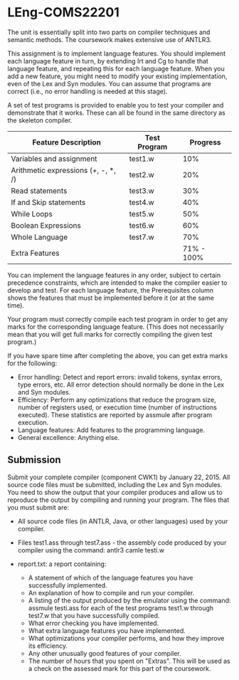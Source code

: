 LEng-COMS22201
==============

The unit is essentially split into two parts on compiler techniques and semantic methods. The coursework makes extensive use of ANTLR3.

This assignment is to implement language features. You should implement each language feature in turn, by extending Irt and Cg to handle that language feature, and repeating this for each language feature. When you add a new feature, you might need to modify your existing implementation, even of the Lex and Syn modules. You can assume that programs are correct (i.e., no error handling is needed at this stage).

A set of test programs is provided to enable you to test your compiler and demonstrate that it works. These can all be found in the same directory as the skeleton compiler.


| Feature Description                      | Test Program | Progress   |
| -------------------                      | ------------ | --------   |
| Variables and assignment                 | test1.w      | 10%        |
| Arithmetic expressions (+, -, *, /)      | test2.w      | 20%        |
| Read statements                          | test3.w      | 30%        |
| If and Skip statements                   | test4.w      | 40%        |
| While Loops                              | test5.w      | 50%        |
| Boolean Expressions                      | test6.w      | 60%        |
| Whole Language                           | test7.w      | 70%        |
| Extra Features                           |              | 71% - 100% |

You can implement the language features in any order, subject to certain precedence constraints, which are intended to make the compiler easier to develop and test. For each language feature, the Prerequisites column shows the features that must be implemented before it (or at the same time).

Your program must correctly compile each test program in order to get any marks for the corresponding language feature. (This does not necessarily mean that you will get full marks for correctly compiling the given test program.)

If you have spare time after completing the above, you can get extra marks for the following:

* Error handling: Detect and report errors: invalid tokens, syntax errors, type errors, etc. All error detection should normally be done in the Lex and Syn modules.
* Efficiency: Perform any optimizations that reduce the program size, number of registers used, or execution time (number of instructions executed). These statistics are reported by assmule after program execution.
* Language features: Add features to the programming language.
* General excellence: Anything else.

Submission
----------

Submit your complete compiler (component CWK1) by January 22, 2015. All source code files must be submitted, including the Lex and Syn modules. You need to show the output that your compiler produces and allow us to reproduce the output by compiling and running your program. The files that you must submit are:

* All source code files (in ANTLR, Java, or other languages) used by your compiler.
* Files test1.ass through test7.ass - the assembly code produced by your compiler using the command: antlr3 camle testi.w

* report.txt: a report containing:
  * A statement of which of the language features you have successfully implemented.
  * An explanation of how to compile and run your compiler.
  * A listing of the output produced by the emulator using the command: assmule testi.ass for each of the test programs test1.w through test7.w that you have successfully compiled.
  * What error checking you have implemented.
  * What extra language features you have implemented.
  * What optimizations your compiler performs, and how they improve its efficiency.
  * Any other unusually good features of your compiler.
  * The number of hours that you spent on "Extras". This will be used as a check on the assessed mark for this part of the coursework.
